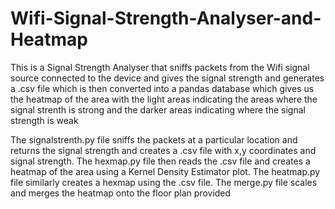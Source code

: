 # Wifi-Signal-Strength-Analyser-and-Heatmap
This is a Signal Strength Analyser that sniffs packets from the Wifi signal source connected to the device and gives the signal strength and generates a .csv file which is then converted into a pandas database which gives us the heatmap of the area with the light areas indicating the areas where the signal strenth is strong and the darker areas indicating where the signal strength is weak

The signalstrenth.py file sniffs the packets at a particular location and returns the signal strength and creates a .csv file with x,y coordinates and signal strength. The hexmap.py file then reads the .csv file and creates a heatmap of the area using a Kernel Density Estimator plot. The heatmap.py file similarly creates a hexmap using the .csv file. The merge.py file scales and merges the heatmap onto the floor plan provided
